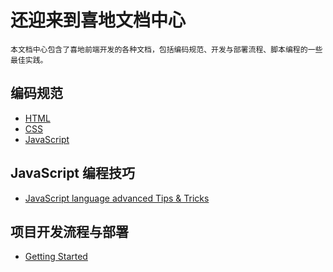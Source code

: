 # 还迎来到喜地文档中心
```
本文档中心包含了喜地前端开发的各种文档，包括编码规范、开发与部署流程、脚本编程的一些最佳实践。
```

## 编码规范
* [HTML](https://github.com/xidibuy/guides/blob/master/HTML.md)
* [CSS](https://github.com/xidibuy/guides/blob/master/CSS.md)
* [JavaScript](https://github.com/xidibuy/guides/blob/master/JavaScript.md)

## JavaScript 编程技巧
* [JavaScript language advanced Tips & Tricks](https://github.com/xidibuy/guides/blob/master/JavaScript%20language%20advanced%20Tips%20%26%20Tricks.md)


## 项目开发流程与部署
* [Getting Started](https://github.com/xidibuy/guides/blob/master/Getting%20Started.md)

